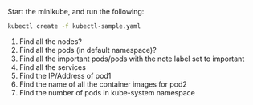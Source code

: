 Start the minikube, and run the following:

```bash
kubectl create -f kubectl-sample.yaml
```

1. Find all the nodes?
2. Find all the pods (in default namespace)?
3. Find all the important pods/pods with the note label set to important
4. Find all the services
5. Find the IP/Address of pod1
6. Find the name of all the container images for pod2
7. Find the number of pods in kube-system namespace
